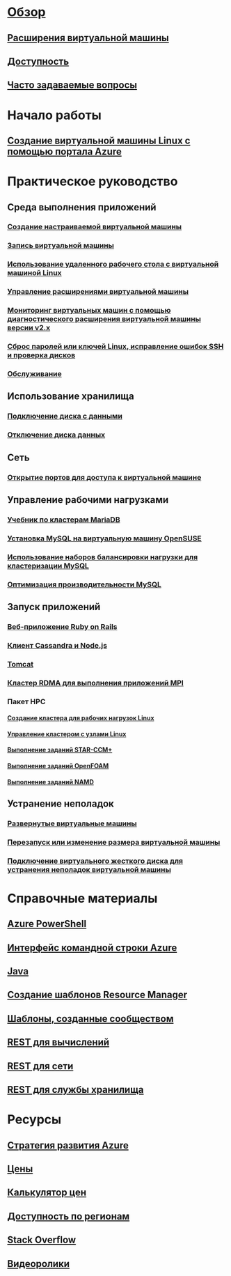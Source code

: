 # [Обзор](../overview.md)
## [Расширения виртуальной машины](agents-and-extensions-classic.md)
## [Доступность](configure-availability-classic.md)
## [Часто задаваемые вопросы](faq-classic.md)

# Начало работы
## [Создание виртуальной машины Linux с помощью портала Azure](createportal-classic.md)

# Практическое руководство
## Среда выполнения приложений
### [Создание настраиваемой виртуальной машины](create-custom-classic.md)
### [Запись виртуальной машины](capture-image-classic.md)
### [Использование удаленного рабочего стола с виртуальной машиной Linux](remote-desktop-classic.md)
### [Управление расширениями виртуальной машины](manage-extensions-classic.md)
### [Мониторинг виртуальных машин с помощью диагностического расширения виртуальной машины версии v2.x](diagnostic-extension-v2.md)
### [Сброс паролей или ключей Linux, исправление ошибок SSH и проверка дисков](reset-access-classic.md)
### [Обслуживание](planned-maintenance-schedule-classic.md)

## Использование хранилища
### [Подключение диска с данными](attach-disk-classic.md)
### [Отключение диска данных](detach-disk-classic.md)

## Сеть
### [Открытие портов для доступа к виртуальной машине](setup-endpoints.md)

## Управление рабочими нагрузками
### [Учебник по кластерам MariaDB](mariadb-mysql-cluster.md)
### [Установка MySQL на виртуальную машину OpenSUSE](mysql-on-opensuse.md)
### [Использование наборов балансировки нагрузки для кластеризации MySQL](mysql-cluster.md)
### [Оптимизация производительности MySQL](optimize-mysql.md)

## Запуск приложений
### [Веб-приложение Ruby on Rails](ruby-rails-web-app.md)
### [Клиент Cassandra и Node.js](cassandra-nodejs.md)
### [Tomcat](setup-tomcat.md)
### [Кластер RDMA для выполнения приложений MPI](rdma-cluster.md)
### Пакет HPC
#### [Создание кластера для рабочих нагрузок Linux](hpcpack-cluster-powershell-script.md)
#### [Управление кластером с узлами Linux](hpcpack-cluster.md)
#### [Выполнение заданий STAR-CCM+](hpcpack-cluster-starccm.md)
#### [Выполнение заданий OpenFOAM](hpcpack-cluster-openfoam.md)
#### [Выполнение заданий NAMD](hpcpack-cluster-namd.md)

## Устранение неполадок
### [Развернутые виртуальные машины](troubleshoot-deployment-new-vm.md)
### [Перезапуск или изменение размера виртуальной машины](restart-resize-error-troubleshooting.md)
### [Подключение виртуального жесткого диска для устранения неполадок виртуальной машины](troubleshoot-recovery-disks-portal.md)

# Справочные материалы
## [Azure PowerShell](/powershell/azure/overview)
## [Интерфейс командной строки Azure](/cli/azure/vm)
## [Java](/java/api)
## [Создание шаблонов Resource Manager](../../../azure-resource-manager/resource-group-authoring-templates.md?toc=%2fazure%2fvirtual-machines%2flinux%2ftoc.json)
## [Шаблоны, созданные сообществом](https://azure.microsoft.com/documentation/templates)
## [REST для вычислений](https://msdn.microsoft.com/library/jj157206.aspx)
## [REST для сети](https://msdn.microsoft.com/library/jj157182.aspx)
## [REST для службы хранилища](https://msdn.microsoft.com/library/ee460790.aspx)


# Ресурсы
## [Стратегия развития Azure](https://azure.microsoft.com/roadmap/?category=compute)
## [Цены](https://azure.microsoft.com/pricing/details/virtual-machines/#Linux)
## [Калькулятор цен](https://azure.microsoft.com/pricing/calculator/)
## [Доступность по регионам](https://azure.microsoft.com/regions/services)
## [Stack Overflow](http://stackoverflow.com/questions/tagged/azure-virtual-machine)
## [Видеоролики](https://azure.microsoft.com/documentation/videos/index/?services=virtual-machines)
